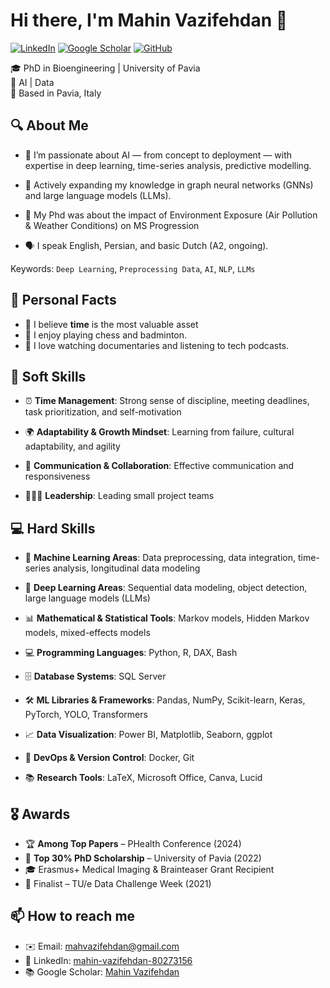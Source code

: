 # Hi there, I'm Mahin Vazifehdan 👋

[![LinkedIn](https://img.shields.io/badge/-LinkedIn-blue?logo=linkedin)](https://www.linkedin.com/in/mahin-vazifehdan-80273156/)
[![Google Scholar](https://img.shields.io/badge/-Google%20Scholar-black?logo=google-scholar&logoColor=white)](https://scholar.google.com/citations?user=RT58ucwAAAAJ&hl=en)
[![GitHub](https://img.shields.io/badge/-GitHub-181717?logo=github)](https://github.com/MahinVazifeh)

🎓 PhD in Bioengineering | University of Pavia  
🔬 AI | Data  
📍 Based in Pavia, Italy

## 🔍 About Me

  - 🔭 I’m passionate about AI — from concept to deployment — with expertise in deep learning, time-series analysis, predictive modelling.

  - 🌱 Actively expanding my knowledge in graph neural networks (GNNs) and large language models (LLMs).
    
  - 🧪 My Phd was about the impact of Environment Exposure (Air Pollution & Weather Conditions) on MS Progression
    
  - 🗣️ I speak English, Persian, and basic Dutch (A2, ongoing).

Keywords: `Deep Learning`, `Preprocessing Data`, `AI`, `NLP`, `LLMs`

## 🎯 Personal Facts

- 🧘 I believe **time** is the most valuable asset
- 🧩 I enjoy playing chess and badminton.  
- 🎥 I love watching documentaries and listening to tech podcasts.  

## 🧠 Soft Skills

  - ⏰ **Time Management**: Strong sense of discipline, meeting deadlines, task prioritization, and self-motivation

  - 🌍 **Adaptability & Growth Mindset**: Learning from failure, cultural adaptability, and agility

  - 💬 **Communication & Collaboration**: Effective communication and responsiveness

  - 🧑‍🤝‍🧑 **Leadership**: Leading small project teams

## 💻 Hard Skills

  - 🤖 **Machine Learning Areas**: Data preprocessing, data integration, time-series analysis, longitudinal data modeling

  - 🧠 **Deep Learning Areas**: Sequential data modeling, object detection, large language models (LLMs)

  - 📊 **Mathematical & Statistical Tools**: Markov models, Hidden Markov models, mixed-effects models

  - 💻 **Programming Languages**: Python, R, DAX, Bash

  - 🗄️ **Database Systems**: SQL Server

  - 🛠️ **ML Libraries & Frameworks**: Pandas, NumPy, Scikit-learn, Keras, PyTorch, YOLO, Transformers

  - 📈 **Data Visualization**: Power BI, Matplotlib, Seaborn, ggplot

  - 🐳 **DevOps & Version Control**: Docker, Git

  - 📚 **Research Tools**: LaTeX, Microsoft Office, Canva, Lucid

## 🎖️ Awards

- 🏆 **Among Top Papers** – PHealth Conference (2024)  
- 🥇 **Top 30% PhD Scholarship** – University of Pavia (2022)  
- 🎓 Erasmus+ Medical Imaging & Brainteaser Grant Recipient  
- 🚀 Finalist – TU/e Data Challenge Week (2021)

## 📫 How to reach me

- ✉️ Email: mahvazifehdan@gmail.com  
- 💼 LinkedIn: [mahin-vazifehdan-80273156](https://www.linkedin.com/in/mahin-vazifehdan-80273156/)  
- 📚 Google Scholar: [Mahin Vazifehdan](https://scholar.google.com/citations?user=RT58ucwAAAAJ&hl=en)  

